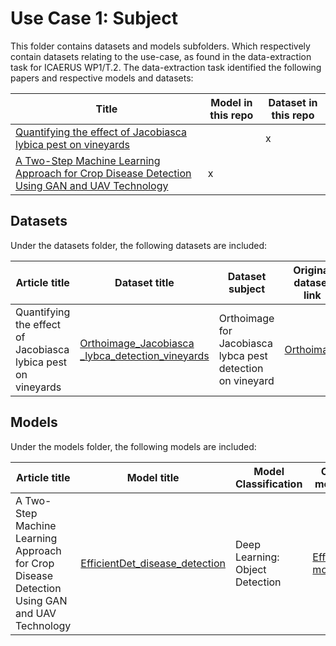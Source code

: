 # Use Case 1: Subject

This folder contains datasets and models subfolders. Which respectively contain datasets relating to the use-case, as found in the data-extraction task for ICAERUS WP1/T.2.
The data-extraction task identified the following papers and respective models and datasets:

| Title | Model in this repo | Dataset in this repo |
| ----- | ----- | -----| 
| [Quantifying the effect of Jacobiasca lybica pest on vineyards](https://journals.plos.org/plosone/article?id=10.1371/journal.pone.0215521) |  | x |
| [A Two-Step Machine Learning Approach for Crop Disease Detection Using GAN and UAV Technology](https://www.mdpi.com/2072-4292/14/19/4765) | x |  |



## Datasets

Under the datasets folder, the following datasets are included:

| Article title | Dataset title | Dataset subject | Original dataset link | 
| ----- | ----- | ----- | ----- |
|Quantifying the effect of Jacobiasca lybica pest on vineyards |  [Orthoimage_Jacobiasca _lybca_detection_vineyards](https://github.com/ICAERUS-EU/ddal/blob/main/UC1/datasets/Orthoimage_Jacobiasca%20_lybca_detection_vineyards.md) | Orthoimage for Jacobiasca lybca pest detection on vineyard | [Orthoimage](https://osf.io/mv9bh/)


## Models

Under the models folder, the following models are included:

| Article title | Model title | Model Classification | Original model link |
| ----- | ----- | ----- | ----- |
| A Two-Step Machine Learning Approach for Crop Disease Detection Using GAN and UAV Technology | [EfficientDet_disease_detection](https://github.com/ICAERUS-EU/ddal/blob/main/UC1/models/deeplearning/EfficientDet_disease_detection.md) | Deep Learning: Object Detection | [EfficientDet model link]([https://docs.ultralytics.com/tasks/detection/](https://github.com/xuannianz/EfficientDet))

